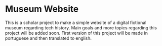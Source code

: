 # Museum Website
This is a scholar project to make a simple website of a digital fictional museum regarding tech history.
Main goals and more topics regarding this project will be added soon.
First version of this project will be made in portuguese and then translated to english.
